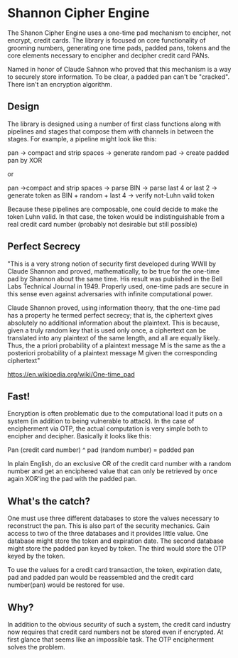 # Shannon Cipher Engine
The Shanon Cipher Engine uses a one-time pad mechanism to encipher, not encrypt, credit cards. The library is focused on core functionality of grooming numbers, generating one time pads, padded pans, tokens and the core elements necessary to encipher and decipher credit card PANs.

Named in honor of Claude Sahnon who proved that this mechanism is a way to securely store information. To be clear, a padded pan can't be "cracked". There isn't an encryption algorithm. 

## Design
The library is designed using a number of first class functions along with pipelines and stages that compose them with channels in between the stages. For example, a pipeline might look like this:

pan -> compact and strip spaces -> generate random pad -> create padded pan by XOR

or

pan ->compact and strip spaces -> parse BIN -> parse last 4 or last 2 -> generate token as BIN + random + last 4 -> verify not-Luhn valid token

Because these pipelines are composable, one could decide to make the token Luhn valid. In that case, the token would be indistinguishable from a real credit card number (probably not desirable but still possible)

## Perfect Secrecy

"This is a very strong notion of security first developed during WWII by Claude Shannon and proved, mathematically, to be true for the one-time pad by Shannon about the same time. His result was published in the Bell Labs Technical Journal in 1949. Properly used, one-time pads are secure in this sense even against adversaries with infinite computational power.

Claude Shannon proved, using information theory, that the one-time pad has a property he termed perfect secrecy; that is, the ciphertext gives absolutely no additional information about the plaintext. This is because, given a truly random key that is used only once, a ciphertext can be translated into any plaintext of the same length, and all are equally likely. Thus, the a priori probability of a plaintext message M is the same as the a posteriori probability of a plaintext message M given the corresponding ciphertext"

https://en.wikipedia.org/wiki/One-time_pad

## Fast!

Encryption is often problematic due to the computational load it puts on a system (in addition to being vulnerable to attack). In the case of encipherment via OTP,  the actual computation is very simple both to encipher and decipher. Basically it looks like this:

Pan (credit card number) ^ pad (random number) = padded pan

In plain English, do an exclusive OR of the credit card number with a random number and get an enciphered value that can only be retrieved by once again XOR'ing the pad with the padded pan.

## What's the catch?

One must use three different databases to store the values necessary to reconstruct the pan. This is also part of the security mechanics. Gain access to two of the three databases and it provides little value. One database might store the token and expiration date. The second database might store the padded pan keyed by token. The third would store the OTP keyed by the token. 

To use the values for a credit card transaction, the token, expiration date, pad and padded pan would be reassembled and the credit card number(pan) would be restored for use. 

## Why?

In addition to the obvious security of such a system, the credit card industry now requires that credit card numbers not be stored even if encrypted. At first glance that seems like an impossible task. The OTP encipherment solves the problem. 


